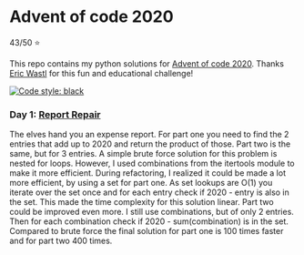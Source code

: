 # Advent of code 2020
43/50 :star:

This repo contains my python solutions for [Advent of code 2020](https://adventofcode.com/). Thanks [Eric Wastl](https://twitter.com/ericwastl) for this fun and educational challenge!

[![Code style: black](https://img.shields.io/badge/code%20style-black-000000.svg)](https://github.com/psf/black)

### Day 1: [Report Repair](https://adventofcode.com/2020/day/1)
The elves hand you an expense report. For part one you need to find the 2 entries that add up to 2020 and return the product of those. Part two is the same, but for 3 entries.
A simple brute force solution for this problem is nested for loops. However, I used combinations from the itertools module to make it more efficient. During refactoring, I realized it could be made a lot more efficient, by using a set for part one. As set lookups are O(1) you iterate over the set once and for each entry check if 2020 - entry is also in the set. This made the time complexity for this solution linear. Part two could be improved even more. I still use combinations, but of only 2 entries. Then for each combination check if 2020 - sum(combination) is in the set.
Compared to brute force the final solution for part one is 100 times faster and for part two 400 times.